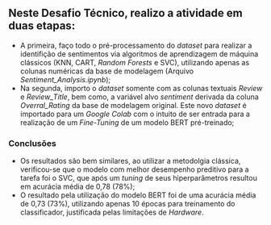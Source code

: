 ## Neste Desafio Técnico, realizo a atividade em duas etapas:
* A primeira, faço todo o pré-processamento do *dataset* para realizar a identifição de sentimentos via algoritmos de aprendizagem de máquina clássicos (KNN, CART, *Random Forests* e SVC), utilizando apenas as colunas numéricas da base de modelagem (Arquivo *Sentiment_Analysis.ipynb*);
* Na segunda, importo o *dataset* somente com as colunas textuais *Review* e *Review_Title*, bem como, a variável alvo *sentiment* derivada da coluna *Overral_Rating* da base de modelagem original. Este novo *dataset* é importado para um *Google Colab* com o intuito de ser entrada para a realização de um *Fine-Tuning* de um modelo BERT pré-treinado;

### Conclusões
* Os resultados são bem similares, ao utilizar a metodolgia clássica, verificou-se que o modelo com melhor desempenho preditivo para a tarefa foi o SVC, que após um *tuning* de seus hiperparâmetros resultou em acurácia média de 0,78 (78%);
* O resultado pela utilização do modelo BERT foi de uma acurácia média de 0,73 (73%), utilizando apenas 10 épocas para treinamento do classificador, justificada pelas limitações de *Hardware*.
